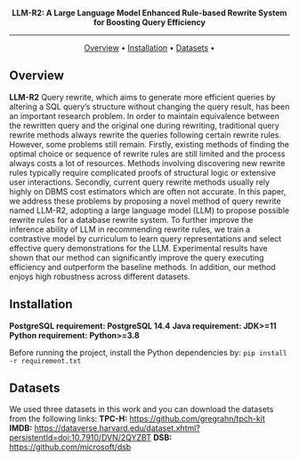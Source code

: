 <div align="center">

**LLM-R2: A Large Language Model Enhanced Rule-based Rewrite System for Boosting Query Efficiency**

------

<p align="center">
  <a href="#Overview">Overview</a> •
  <a href="#Installation">Installation</a> •
  <a href="#Datasets">Datasets</a> •
</p>

</div>



## Overview ## 
**LLM-R2**  Query rewrite, which aims to generate more efficient queries by altering a SQL query’s structure without changing the query result, has been an important research problem. In order to maintain equivalence between the rewritten query and the original one during rewriting, traditional query rewrite methods always rewrite the queries following certain rewrite rules. However, some problems still remain. Firstly, existing methods of finding the optimal choice or sequence of rewrite rules are still limited and the process always costs a lot of resources. Methods involving discovering new rewrite rules typically require complicated proofs of structural logic or extensive user interactions. Secondly, current query rewrite methods usually rely highly on DBMS cost estimators which are often not accurate. In this paper, we address these problems by proposing a novel method of query rewrite named LLM-R2, adopting a large language model (LLM) to propose possible rewrite rules for a database rewrite system. To further improve the inference ability of LLM in recommending rewrite rules, we train a contrastive model by curriculum to learn query representations and select effective query demonstrations for the LLM. Experimental results have shown that our method can significantly improve the query executing efficiency and outperform the baseline methods. In addition, our method enjoys high robustness across different datasets.



</div>

## Installation

**PostgreSQL requirement: PostgreSQL 14.4**
**Java requirement: JDK>=11**
**Python requirement: Python>=3.8**

Before running the project, install the Python dependencies by:
```pip install -r requirement.txt```


## Datasets

We used three datasets in this work and you can download the datasets from the following links:
**TPC-H:** https://github.com/gregrahn/tpch-kit
**IMDB:** https://dataverse.harvard.edu/dataset.xhtml?persistentId=doi:10.7910/DVN/2QYZBT
**DSB:** https://github.com/microsoft/dsb

